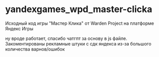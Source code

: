 # yandexgames_wpd_master-clicka
Исходный код игры "Мастер Клика" от Warden Project на платформе Яндекс Игры

ну вроде работает, спасибо чатгпт за основу в js файле. Закоментированы рекламные штуки с сдк яндекса из-за большого количества варнов/ошибок
